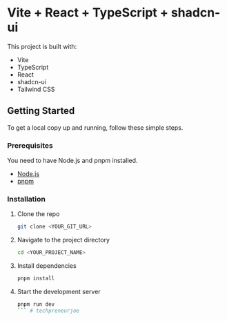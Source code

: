 # Vite + React + TypeScript + shadcn-ui

This project is built with:

- Vite
- TypeScript
- React
- shadcn-ui
- Tailwind CSS

## Getting Started

To get a local copy up and running, follow these simple steps.

### Prerequisites

You need to have Node.js and pnpm installed.

- [Node.js](https://nodejs.org/)
- [pnpm](https://pnpm.io/installation)

### Installation

1. Clone the repo
   ```sh
   git clone <YOUR_GIT_URL>
   ```
2. Navigate to the project directory
   ```sh
   cd <YOUR_PROJECT_NAME>
   ```
3. Install dependencies
   ```sh
   pnpm install
   ```
4. Start the development server
   ```sh
   pnpm run dev
   ``` # techpreneurjoe
